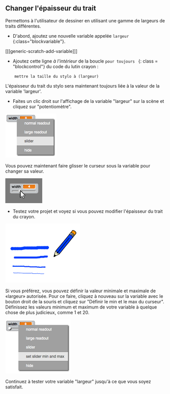 ## Changer l'épaisseur du trait

Permettons à l'utilisateur de dessiner en utilisant une gamme de largeurs de traits différentes.

+ D'abord, ajoutez une nouvelle variable appelée `largeur` {:class="blockvariable"}.

[[[generic-scratch-add-variable]]]

+ Ajoutez cette ligne *à l'intérieur* de la boucle `pour toujours ` {: class = "blockcontrol"} du code du lutin crayon :

```blocks
    mettre la taille du stylo à (largeur)
```

L'épaisseur du trait du stylo sera maintenant toujours liée à la valeur de la variable 'largeur'.

+ Faites un clic droit sur l'affichage de la variable "largeur" sur la scène et cliquez sur "potentiomètre".

![capture d'écran](images/paint-slider.png)

Vous pouvez maintenant faire glisser le curseur sous la variable pour changer sa valeur.

![capture d'écran](images/paint-slider-change.png)

+ Testez votre projet et voyez si vous pouvez modifier l'épaisseur du trait du crayon.

![capture d'écran](images/paint-width-test.png)

Si vous préférez, vous pouvez définir la valeur minimale et maximale de «largeur» autorisée. Pour ce faire, cliquez à nouveau sur la variable avec le bouton droit de la souris et cliquez sur "Définir le min et le max du curseur". Définissez les valeurs minimum et maximum de votre variable à quelque chose de plus judicieux, comme 1 et 20.

![screenshot](images/paint-slider-max.png)

Continuez à tester votre variable "largeur" ​​jusqu'à ce que vous soyez satisfait.